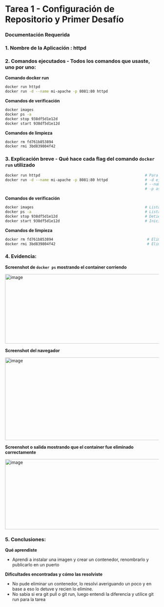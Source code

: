 # Tarea 1 - Configuración de Repositorio y Primer Desafío

### Documentación Requerida

### 1. Nombre de la Aplicación : httpd

### 2. **Comandos ejecutados** - Todos los comandos que usaste, uno por uno:
    
**Comando docker run**

```bash
docker run httpd                                                
docker run -d --name mi-apache -p 8081:80 httpd             
```
**Comandos de verificación**

```bash
docker images                                                   
docker ps -a                                                   
docker stop 938df5d1e12d                                        
docker start 938df5d1e12d                                      
```
**Comandos de limpieza**

```bash
docker rm fd761b853894                                           
docker rmi 3bd839804f42                          
```

### 3. **Explicación breve** - Qué hace cada flag del comando `docker run` utilizado
```bash
docker run httpd                                                # Para descargar la imagen, crea, inicia con un nombre aleatorio
docker run -d --name mi-apache -p 8081:80 httpd                 # -d ejecuta en segundo plano
                                                                # --name renombra el contenedor en este caso a mi-apache
                                                                # -p asigna el puerto 8081 al 80 que tenia el contenedor
```
**Comandos de verificación**

```bash
docker images                                                   # Lista las imagenes instaladas
docker ps -a                                                    # Lista todos los contenedores
docker stop 938df5d1e12d                                        # Detiene el contedor en ejecución
docker start 938df5d1e12d                                       # Inicia el contenedor detenido
```
**Comandos de limpieza**

```bash
docker rm fd761b853894                                           # Elimina el contendor
docker rmi 3bd839804f42                                          # Elimina la imagen
```
### 4. **Evidencia:**
**Screenshot de `docker ps` mostrando el container corriendo**

   <img width="1206" height="227" alt="image" src="https://github.com/user-attachments/assets/7d462436-2252-496e-89ad-7a65d480c649" />
     
**Screenshot del navegador**
     
   <img width="538" height="270" alt="image" src="https://github.com/user-attachments/assets/8770dd82-77a7-47a9-9d95-0935d0b300d7" />
     
**Screenshot o salida mostrando que el container fue eliminado correctamente**
   
   <img width="1211" height="229" alt="image" src="https://github.com/user-attachments/assets/9e221d52-d062-4578-9b9a-d32653908826" />

### 5. **Conclusiones:**
**Qué aprendiste**
   - Aprendi a instalar una imagen y crear un contenedor, renombrarlo y publicarlo en un puerto
   
**Dificultades encontradas y cómo las resolviste**
   - No pude eliminar un contenedor, lo resolvi averiguando un poco y en base a eso lo detuve y recien lo elimine.
   - No sabia si era git pull o git run, luego entendi la diferencia y utilice git run para la tarea
